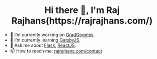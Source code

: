 <h1 align="center">Hi there 👋, I'm  Raj Rajhans(https://rajrajhans.com/)</h1>

- 🔭 I’m currently working on [GradGoggles](https://gradgoggles.com/).
- 🌱 I’m currently learning [GatsbyJS](https://rajrajhans.com/2020/07/what-is-gatsby/). 
- 💬 Ask me about [Flask](https://rajrajhans.com/tags/flask/), [ReactJS](https://rajrajhans.com/tags/react-js/).
- 📫 How to reach me: [rajrajhans.com/contact](https://rajrajhans.com/)
